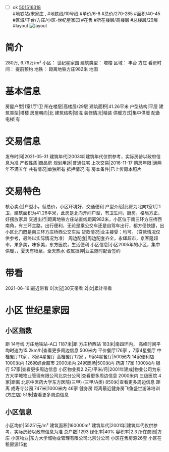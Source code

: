 - [ ] ok [501516318](https://bj.5i5j.com/ershoufang/501516318.html)  
 #地铁站/宋家庄 ,  #地铁线/10号线
#单价/6-8 #总价/270-285 #面积/40-45   #区域/丰台/方庄/小区-世纪星家园 #在售 #所在楼层/高楼层 #总楼层/29层 #layout 
![layout](http://image2a.5i5j.com/bdir/layout/a927cddd42694d5f8eb5e781fc8fdc67.jpg_P5.jpg) 
# 简介 
 280万,  6.79万/m² 
小区： 世纪星家园
建筑类型： 塔楼
区域： 丰台 方庄
看房时间： 提前预约
地铁： 距离地铁方庄982米 地图
# 基本信息 
 房屋户型|1室1厅1卫
所在楼层|高楼层/29层
建筑面积|41.26平米
户型结构|平层
建筑类型|塔楼
房屋朝向|北
建筑结构|钢混
装修情况|精装
供暖方式|集中供暖
配备电梯|有
# 交易信息 
 发布时间|2021-05-31
建筑年代|2003年|建筑年代仅供参考，实际房龄以政府信息为准
产权性质|商品房
规划用途|普通住宅
上次交易|2016-11-17
购房年限|满两年不满五年
共有情况|单独所有
抵押情况|有
房本备件|已上传房本照片
# 交易特色 
 核心卖点|户型小，低总价，小区环境好，交通便利
户型介绍|此房为北向1室1厅1卫，建筑面积为41.26平米，此房是北向开间户型，有卫生间，厨房，格局方正，好摆放家具
交通出行|距离地铁方庄站直线距离982米，小区位于南三环方庄桥西南角，有三环主路，出行便利，无论是乘公交车还是自驾车出行，都方便快捷，出小区北门既是南三环方庄桥西公交车站
贷款情况|业主接受：均可。（贷款情况仅供参考，最终以实际情况为准）
周边配套|周边配套齐全，永辉超市，京客隆超市，果多美，味多美，东方医院，生活便利
小区信息|小区2005年的小区，集中供暖，，夏天有喷泉，全天热水
权属抵押|业主随时配合签约
# 带看 
 2021-06-16|最近带看	 0|次|近30天带看	 2|次|累计带看
# 小区 世纪星家园
## 小区指数 
 距 14号线 方庄地铁站-A口 1187米|距 方庄桥西站 183米|南四环内， 高峰时间平均时速为15.2km/h|查看更多周边信息
500米内 平价餐厅176家 ，7家4星餐厅
中档餐厅11家 ，8家4星餐厅
高档餐厅12家 ，9家4星餐厅|500米内 14家便利店
1000米内 126家综合超市
2000米内 24家商场|500米内 药店 17家
1000米内 银行 57家|查看更多周边信息
小区物业费2.2元/平米/月|2001年建成|物业公司为东方大学城物业管理有限公司北京分公司|查看更多周边信息
2000米内 三级医院 4家|距离 北京中医药大学东方医院(三甲) (三甲/A类) 850米|查看更多周边信息
距离 成寿寺公园 747米|1000米内 46家 健身房
距离最近健身房飞鱼盛世游泳培训(方庄店) 51米|查看更多周边信息
## 小区信息 
 小区均价|55251元/m²
建筑面积|160000m²
建筑年代|2001年|建筑年代仅供参考，实际房龄以政府信息为准
总户数|1293
绿化率|40%
容积率|2.3
所在商圈|方庄
小区物业|东方大学城物业管理有限公司北京分公司
小区在售房源26套
小区在租房源15套
